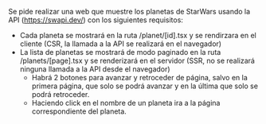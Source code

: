 Se pide realizar una web que muestre los planetas de StarWars usando la API (https://swapi.dev/) con los siguientes requisitos:

- Cada planeta se mostrará en la ruta /planet/[id].tsx y se rendirzara en el cliente (CSR, la llamada a la API se realizará en el navegador)
- La lista de planetas se mostrará de modo paginado en la ruta /planets/[page].tsx y se renderizará en el servidor (SSR, no se realizará ninguna llamada a la API desde el navegador)
  - Habrá 2 botones para avanzar y retroceder de página, salvo en la primera página, que solo se podrá avanzar y en la última que solo se podrá retroceder.
  - Haciendo click en el nombre de un planeta ira a la página correspondiente del planeta.